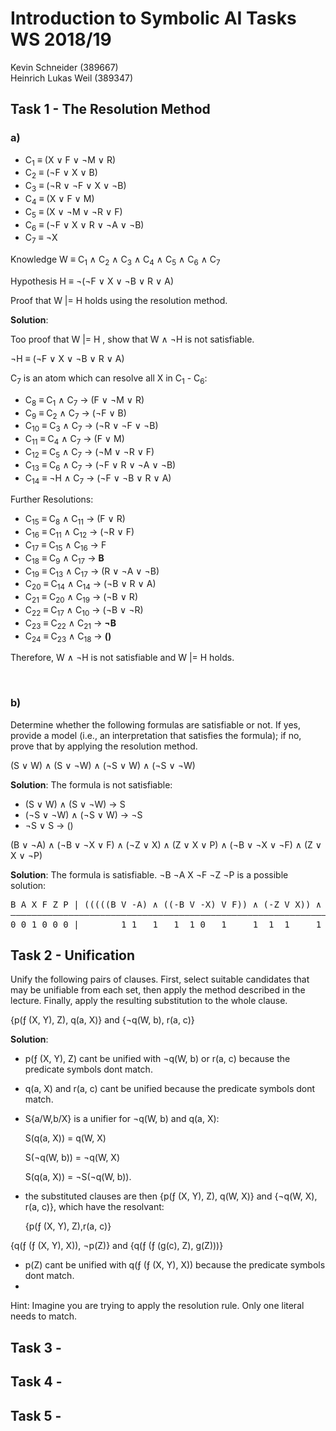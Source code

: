 
# Introduction to Symbolic AI  Tasks WS 2018/19

Kevin Schneider (389667)  
Heinrich Lukas Weil (389347)  

## Task 1 - The Resolution Method

### a)

- C<sub>1</sub> ≡ (X ∨ F ∨ ¬M ∨ R)
- C<sub>2</sub> ≡ (¬F ∨ X ∨ B)
- C<sub>3</sub> ≡ (¬R ∨ ¬F ∨ X ∨ ¬B)
- C<sub>4</sub> ≡ (X ∨ F ∨ M)
- C<sub>5</sub> ≡ (X ∨ ¬M ∨ ¬R ∨ F)
- C<sub>6</sub> ≡ (¬F ∨ X ∨ R ∨ ¬A ∨ ¬B)
- C<sub>7</sub> ≡ ¬X

Knowledge W ≡  C<sub>1</sub> ∧ C<sub>2</sub> ∧ C<sub>3</sub> ∧ C<sub>4</sub> ∧ C<sub>5</sub> ∧ C<sub>6</sub> ∧ C<sub>7</sub>

Hypothesis H ≡ ¬(¬F ∨ X ∨ ¬B ∨ R ∨ A)

Proof that W |= H holds using the resolution method.

**Solution**:

Too proof that W |= H , show that W ∧ ¬H is not satisfiable.

¬H ≡ (¬F ∨ X ∨ ¬B ∨ R ∨ A)

C<sub>7</sub> is an atom which can resolve all X in C<sub>1</sub> - C<sub>6</sub>:

- C<sub>8</sub> ≡ C<sub>1</sub> ∧ C<sub>7</sub> → (F ∨ ¬M ∨ R)
- C<sub>9</sub> ≡ C<sub>2</sub> ∧ C<sub>7</sub> → (¬F ∨ B)
- C<sub>10</sub> ≡ C<sub>3</sub> ∧ C<sub>7</sub> → (¬R ∨ ¬F ∨ ¬B)
- C<sub>11</sub> ≡ C<sub>4</sub> ∧ C<sub>7</sub> → (F ∨ M)
- C<sub>12</sub> ≡ C<sub>5</sub> ∧ C<sub>7</sub> → (¬M ∨ ¬R ∨ F)
- C<sub>13</sub> ≡ C<sub>6</sub> ∧ C<sub>7</sub> → (¬F ∨ R ∨ ¬A ∨ ¬B)
- C<sub>14</sub> ≡ ¬H ∧ C<sub>7</sub> → (¬F ∨ ¬B ∨ R ∨ A)

Further Resolutions:

- C<sub>15</sub> ≡ C<sub>8</sub> ∧ C<sub>11</sub> → (F ∨ R)
- C<sub>16</sub> ≡ C<sub>11</sub> ∧ C<sub>12</sub> → (¬R ∨ F)
- C<sub>17</sub> ≡ C<sub>15</sub> ∧ C<sub>16</sub> → F
- C<sub>18</sub> ≡ C<sub>9</sub> ∧ C<sub>17</sub> → **B**
- C<sub>19</sub> ≡ C<sub>13</sub> ∧ C<sub>17</sub> -> (R ∨ ¬A ∨ ¬B)
- C<sub>20</sub> ≡ C<sub>14</sub> ∧ C<sub>14</sub> → (¬B ∨ R ∨ A)
- C<sub>21</sub> ≡ C<sub>20</sub> ∧ C<sub>19</sub> → (¬B ∨ R)
- C<sub>22</sub> ≡ C<sub>17</sub> ∧ C<sub>10</sub> → (¬B ∨ ¬R)
- C<sub>23</sub> ≡ C<sub>22</sub> ∧ C<sub>21</sub> → **¬B**
- C<sub>24</sub> ≡  C<sub>23</sub> ∧ C<sub>18</sub> → **()**

Therefore, W ∧ ¬H is not satisfiable and W |= H holds.

</br>

### b)

Determine whether the following formulas are satisfiable or not. If yes,
provide a model (i.e., an interpretation that satisfies the formula); if no,
prove that by applying the resolution method.

(S ∨ W) ∧ (S ∨ ¬W) ∧ (¬S ∨ W) ∧ (¬S ∨ ¬W)

**Solution**: The formula is not satisfiable:

- (S ∨ W) ∧ (S ∨ ¬W) -> S
- (¬S ∨ ¬W) ∧ (¬S ∨ W) -> ¬S
- ¬S ∨ S -> ()

(B ∨ ¬A) ∧ (¬B ∨ ¬X ∨ F) ∧ (¬Z ∨ X) ∧ (Z ∨ X ∨ P) ∧ (¬B ∨ ¬X ∨ ¬F) ∧ (Z ∨ X ∨ ¬P)

**Solution**: The formula is satisfiable. ¬B ¬A X ¬F ¬Z ¬P is a possible solution:

<pre>
B A X F Z P | (((((B V -A) ∧ ((-B V -X) V F)) ∧ (-Z V X)) ∧ ((Z V X) V P)) ∧ ((-B V -X) V -F)) ∧ ((Z V X) V -P)
–––––––––––––––––––––––––––––––––––––––––––––––––––––––––––––––––––––––––––––––––––––––––––––––––––––––––––––––
0 0 1 0 0 0 |        1 1   1   1  1 0   1     1  1  1     1     1    1     1   1  1 0   1 1    1     1    1 1  
</pre>

## Task 2 - Unification

Unify the following pairs of clauses. First, select suitable candidates that may
be unifiable from each set, then apply the method described in the lecture.
Finally, apply the resulting substitution to the whole clause.

{p(ƒ (X, Y), Z), q(a, X)} and {¬q(W, b), r(a, c)}

**Solution**:

 - p(ƒ (X, Y), Z) cant be unified with ¬q(W, b) or r(a, c) because the predicate symbols dont match.
 -  q(a, X) and r(a, c) cant be unified because the predicate symbols dont match.

 - S{a/W,b/X} is a unifier for ¬q(W, b) and q(a, X):

    S(q(a, X)) = q(W, X)

    S(¬q(W, b)) = ¬q(W, X)

    S(q(a, X)) = ¬S(¬q(W, b)).

- the substituted clauses are then {p(ƒ (X, Y), Z), q(W, X)} and {¬q(W, X), r(a, c)}, which have the resolvant:

    {p(ƒ (X, Y), Z),r(a, c)}


{q(ƒ (ƒ (X, Y), X)), ¬p(Z)} and {q(ƒ (ƒ (g(c), Z), g(Z)))}

 - p(Z) cant be unified with q(ƒ (ƒ (X, Y), X)) because the predicate symbols dont match.
 - 

Hint: Imagine you are trying to apply the resolution rule. Only one literal needs
to match.
## Task 3 -

## Task 4 -

## Task 5 -